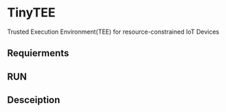 # TinyTEE
Trusted Execution Environment(TEE) for resource-constrained IoT Devices

## Requierments

## RUN

## Desceiption

